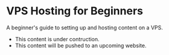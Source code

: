 # VPS Hosting for Beginners
A beginner's guide to setting up and hosting content on a VPS.

* This content is under contruction.
* This content will be pushed to an upcoming website.

